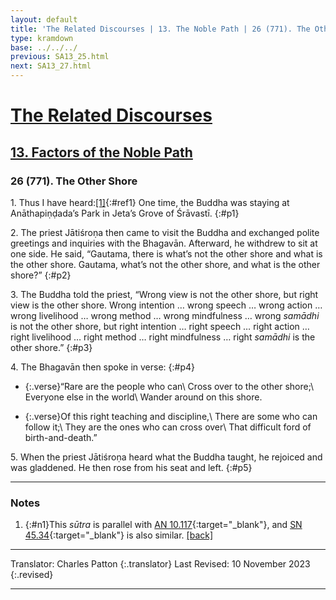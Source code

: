 ```yaml
---
layout: default
title: 'The Related Discourses | 13. The Noble Path | 26 (771). The Other Shore'
type: kramdown
base: ../../../
previous: SA13_25.html
next: SA13_27.html
---
```


# [The Related Discourses](../index.html)
## [13. Factors of the Noble Path](index.html)
### 26 (771). The Other Shore

1\. Thus I have heard:[\[1\]](#n1){:#ref1} One time, the Buddha was staying at Anāthapiṇḍada’s Park in Jeta’s Grove of Śrāvastī.
{:#p1}

2\. The priest Jātiśroṇa then came to visit the Buddha and exchanged polite greetings and inquiries with the Bhagavān. Afterward, he withdrew to sit at one side. He said, “Gautama, there is what’s not the other shore and what is the other shore. Gautama, what’s not the other shore, and what is the other shore?”
{:#p2}

3\. The Buddha told the priest, “Wrong view is not the other shore, but right view is the other shore. Wrong intention … wrong speech … wrong action … wrong livelihood … wrong method … wrong mindfulness … wrong <em>samādhi</em> is not the other shore, but right intention … right speech … right action … right livelihood … right method … right mindfulness … right <em>samādhi</em> is the other shore.”
{:#p3}

4\. The Bhagavān then spoke in verse:
{:#p4}

* {:.verse}“Rare are the people who can\\
Cross over to the other shore;\\
Everyone else in the world\\
Wander around on this shore.

* {:.verse}Of this right teaching and discipline,\\
There are some who can follow it;\\
They are the ones who can cross over\\
That difficult ford of birth-and-death.”

5\. When the priest Jātiśroṇa heard what the Buddha taught, he rejoiced and was gladdened. He then rose from his seat and left.
{:#p5}

---

### Notes

1. {:#n1}This <em>sūtra</em> is parallel with [AN 10.117](https://suttacentral.net/an10.117){:target="_blank"}, and [SN 45.34](https://suttacentral.net/sn45.34){:target="_blank"} is also similar. [\[back\]](#ref1)

---

Translator: Charles Patton
{:.translator}
Last Revised: 10 November 2023
{:.revised}

---